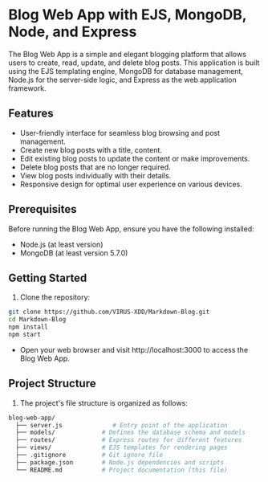 # Blog Web App with EJS, MongoDB, Node, and Express

The Blog Web App is a simple and elegant blogging platform that allows users to create, read, update, and delete blog posts. This application is built using the EJS templating engine, MongoDB for database management, Node.js for the server-side logic, and Express as the web application framework.


## Features

- User-friendly interface for seamless blog browsing and post management.
- Create new blog posts with a title, content.
- Edit existing blog posts to update the content or make improvements.
- Delete blog posts that are no longer required.
- View blog posts individually with their details.
- Responsive design for optimal user experience on various devices.

## Prerequisites

Before running the Blog Web App, ensure you have the following installed:

- Node.js (at least version)
- MongoDB (at least version 5.7.0)

## Getting Started

1. Clone the repository:

```bash
git clone https://github.com/VIRUS-XDD/Markdown-Blog.git
cd Markdown-Blog
npm install
npm start
```

- Open your web browser and visit http://localhost:3000 to access the Blog Web App.

## Project Structure

1. The project's file structure is organized as follows:

```bash
blog-web-app/
  ├── server.js              # Entry point of the application
  ├── models/             # Defines the database schema and models
  ├── routes/             # Express routes for different features
  ├── views/              # EJS templates for rendering pages
  ├── .gitignore          # Git ignore file
  ├── package.json        # Node.js dependencies and scripts
  └── README.md           # Project documentation (this file)


